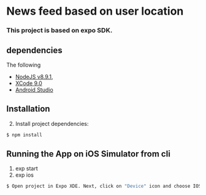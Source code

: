 # News feed based on user location
### This project is based on expo SDK.

## dependencies

The following
- [NodeJS v8.9.1](https://nodejs.org/en/),
- [XCode 9.0](https://developer.apple.com/xcode/)
- [Android Studio](https://developer.android.com/studio/index.html)

## Installation

2. Install project dependencies:

```sh
$ npm install
```

## Running the App on iOS Simulator from cli
1) exp start
2) exp ios

```sh
$ Open project in Expo XDE. Next, click on "Device" icon and choose IOS or Android device
```

